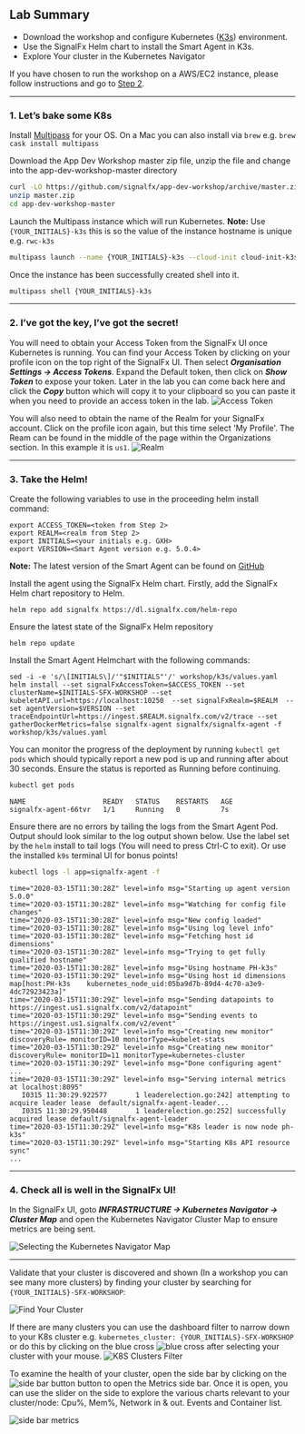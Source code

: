 ## Lab Summary
* Download the workshop and configure Kubernetes ([K3s](https://k3s.io/)) environment.
* Use the SignalFx Helm chart to install the Smart Agent in K3s.
* Explore Your cluster in the Kubernetes Navigator

If you have chosen to run the workshop on a AWS/EC2 instance, please follow instructions and go to [Step 2](http://127.0.0.1:8000/module1/k3s/#2-ive-got-the-key-ive-got-the-secret).

---

### 1. Let’s bake some K8s

Install [Multipass][] for your OS. On a Mac you can also install via `brew` e.g. `brew cask install multipass`

[Multipass]: https://multipass.run/

Download the App Dev Workshop master zip file, unzip the file and change into the app-dev-workshop-master directory

```bash
curl -LO https://github.com/signalfx/app-dev-workshop/archive/master.zip
unzip master.zip
cd app-dev-workshop-master
```

Launch the Multipass instance which will run Kubernetes. **Note:** Use `{YOUR_INITIALS}-k3s` this is so the value of the instance hostname is unique e.g. `rwc-k3s`

```bash
multipass launch --name {YOUR_INITIALS}-k3s --cloud-init cloud-init-k3s.yaml --cpus=2 --mem=2G
```

Once the instance has been successfully created shell into it.

```bash
multipass shell {YOUR_INITIALS}-k3s
```

---

### 2. I’ve got the key, I’ve got the secret!

You will need to obtain your Access Token from the SignalFx UI once Kubernetes is running. You can find your Access Token by clicking on your profile icon on the top right of the SignalFx UI. Then select _**Organisation Settings → Access Tokens**_.  Expand the Default token, then click on _**Show Token**_ to expose your token. Later in the lab you can come back here and click the _**Copy**_ button which will copy it to your clipboard  so you can paste it when you need to provide an access token in the lab.
![Access Token](../images/m1-l4-access-token.png)

You will also need to obtain the name of the Realm for your SignalFx account.  Click on the profile icon again, but this time select 'My Profile'.  The Ream can be found in the middle of the page within the Organizations section.  In this example it is `us1`.
![Realm](../images/m1-l4-realm.png)

---

### 3. Take the Helm!

Create the following variables to use in the proceeding helm install command:

```
export ACCESS_TOKEN=<token from Step 2>
export REALM=<realm from Step 2>
export INITIALS=<your initials e.g. GXH>
export VERSION=<Smart Agent version e.g. 5.0.4>
```

**Note:** The latest version of the Smart Agent can be found on [GitHub](https://github.com/signalfx/signalfx-agent/releases)

Install the agent using the SignalFx Helm chart. Firstly, add the SignalFx Helm chart repository to Helm.

```
helm repo add signalfx https://dl.signalfx.com/helm-repo
```

Ensure the latest state of the SignalFx Helm repository

```
helm repo update
```

Install the Smart Agent Helmchart with the following commands:

```
sed -i -e 's/\[INITIALS\]/'"$INITIALS"'/' workshop/k3s/values.yaml
helm install --set signalFxAccessToken=$ACCESS_TOKEN --set clusterName=$INITIALS-SFX-WORKSHOP --set kubeletAPI.url=https://localhost:10250  --set signalFxRealm=$REALM  --set agentVersion=$VERSION --set traceEndpointUrl=https://ingest.$REALM.signalfx.com/v2/trace --set gatherDockerMetrics=false signalfx-agent signalfx/signalfx-agent -f workshop/k3s/values.yaml
```

You can monitor the progress of the deployment by running `kubectl get pods` which should typically report a new pod is up and running after about 30 seconds. Ensure the status is reported as Running before continuing.

```bash tab="Input"
kubectl get pods
```

```text tab="Output"
NAME                   READY   STATUS    RESTARTS   AGE
signalfx-agent-66tvr   1/1     Running   0          7s
```

Ensure there are no errors by tailing the logs from the Smart Agent Pod. Output should look similar to the log output shown below. Use the label set by the `helm` install to tail logs (You will need to press Ctrl-C to exit). Or use the installed `k9s` terminal UI for bonus points!

```bash tab="Input"
kubectl logs -l app=signalfx-agent -f
```

```text tab="Output"
time="2020-03-15T11:30:28Z" level=info msg="Starting up agent version 5.0.0"
time="2020-03-15T11:30:28Z" level=info msg="Watching for config file changes"
time="2020-03-15T11:30:28Z" level=info msg="New config loaded"
time="2020-03-15T11:30:28Z" level=info msg="Using log level info"
time="2020-03-15T11:30:28Z" level=info msg="Fetching host id dimensions"
time="2020-03-15T11:30:28Z" level=info msg="Trying to get fully qualified hostname"
time="2020-03-15T11:30:28Z" level=info msg="Using hostname PH-k3s"
time="2020-03-15T11:30:29Z" level=info msg="Using host id dimensions map[host:PH-k3s    kubernetes_node_uid:05ba9d7b-89d4-4c70-a3e9-4dc72923423a]"
time="2020-03-15T11:30:29Z" level=info msg="Sending datapoints to https://ingest.us1.signalfx.com/v2/datapoint"
time="2020-03-15T11:30:29Z" level=info msg="Sending events to https://ingest.us1.signalfx.com/v2/event"
time="2020-03-15T11:30:29Z" level=info msg="Creating new monitor" discoveryRule= monitorID=10 monitorType=kubelet-stats
time="2020-03-15T11:30:29Z" level=info msg="Creating new monitor" discoveryRule= monitorID=11 monitorType=kubernetes-cluster
time="2020-03-15T11:30:29Z" level=info msg="Done configuring agent"
...
time="2020-03-15T11:30:29Z" level=info msg="Serving internal metrics at localhost:8095"
   I0315 11:30:29.922577       1 leaderelection.go:242] attempting to acquire leader lease  default/signalfx-agent-leader...
   I0315 11:30:29.950448       1 leaderelection.go:252] successfully acquired lease default/signalfx-agent-leader
time="2020-03-15T11:30:29Z" level=info msg="K8s leader is now node ph-k3s"
time="2020-03-15T11:30:29Z" level=info msg="Starting K8s API resource sync"
...
```

---

### 4. Check all is well in the SignalFx UI!

In the SignalFx UI, goto _**INFRASTRUCTURE → Kubernetes Navigator → Cluster Map**_ and open the Kubernetes Navigator Cluster Map to ensure metrics are being sent.

![Selecting the Kubernetes Navigator Map](../images/M1-l4-select-kubenetes-map.jpg)

---

Validate that your cluster is discovered and shown (In a workshop you can see many more clusters) by finding your cluster by searching for `{YOUR_INITIALS}-SFX-WORKSHOP`:

![Find Your Cluster](../images/M1-l4-All-clusters.jpg)

If there are many clusters you can use the dashboard filter to narrow down to your K8s cluster e.g. `kubernetes_cluster: {YOUR_INITIALS}-SFX-WORKSHOP` or do this by clicking on the blue cross ![blue cross](../images/M1-l4-blue-cross.jpg) after selecting your cluster with your mouse.
![K8S Clusters Filter](../images/M1-l4-Selecting-K3-cluster.jpg)

To examine the health of your cluster, open the side bar by clicking on the ![side bar button](../images/M1-l4-sidebar-button.jpg) button to open the Metrics side bar. Once it is open, you can use the slider on the side to explore the various charts relevant to your cluster/node: Cpu%, Mem%, Network in & out. Events and Container list.

![side bar metrics](../images/M1-l4-explore-metrics.jpg)